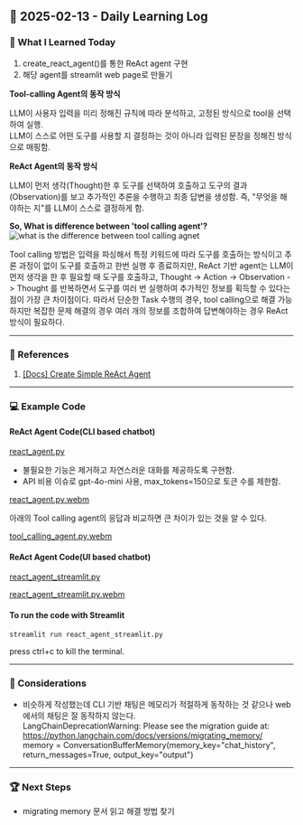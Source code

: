## 📅 2025-02-13 - Daily Learning Log

### 📝 What I Learned Today
1. create_react_agent()를 통한 ReAct agent 구현
2. 해당 agent를 streamlit web page로 만들기

**Tool-calling Agent의 동작 방식**  

LLM이 사용자 입력을 미리 정해진 규칙에 따라 분석하고, 고정된 방식으로 tool을 선택하여 실행.   
LLM이 스스로 어떤 도구를 사용할 지 결정하는 것이 아니라 입력된 문장을 정해진 방식으로 매핑함.  

**ReAct Agent의 동작 방식**  

LLM이 먼저 생각(Thought)한 후 도구를 선택하여 호출하고 도구의 결과(Observation)를 보고 추가적인 추론을 수행하고 최종 답변을 생성함. 즉, "무엇을 해야하는 지"를 LLM이 스스로 결정하게 함.  


  
**So, What is difference between 'tool calling agent'?**
![what is the difference between tool calling agnet](https://github.com/user-attachments/assets/bbaf0bc5-69c6-48df-a378-55bf65af15f3)

Tool calling 방법은 입력을 파싱해서 특정 키워드에 따라 도구를 호출하는 방식이고 추론 과정이 없이 도구를 호출하고 한번 실행 후 종료하지만, ReAct 기반 agent는 LLM이 먼저 생각을 한 후 필요할 때 도구를 호출하고, Thought -> Action -> Observation -> Thought 를 반복하면서 도구를 여러 번 실행하여 추가적인 정보를 획득할 수 있다는 점이 가장 큰 차이점이다. 따라서 단순한 Task 수행의 경우, tool calling으로 해결 가능하지만 복잡한 문제 해결의 경우 여러 개의 정보를 조합하여 답변해야하는 경우 ReAct 방식이 필요하다. 


---
### 🔗 References
1. [[Docs] Create Simple ReAct Agent](https://langchain-ai.github.io/langgraph/how-tos/create-react-agent/)

---
### 💻 Example Code 
#### ReAct Agent Code(CLI based chatbot)
[react_agent.py](./react_agent.py)  

- 불필요한 기능은 제거하고 자연스러운 대화를 제공하도록 구현함.
- API 비용 이슈로 gpt-4o-mini 사용, max_tokens=150으로 토큰 수를 제한함.
  
[react_agent.py.webm](https://github.com/user-attachments/assets/159dec49-0f10-460a-8ed7-71a4f6dd1957)

아래의 Tool calling agent의 응답과 비교하면 큰 차이가 있는 것을 알 수 있다.  

[tool_calling_agent.py.webm](https://github.com/user-attachments/assets/ff541bc9-c31e-425f-bfa9-c75555c8f7cd)


#### ReAct Agent Code(UI based chatbot)
[react_agent_streamlit.py](./react_agent_streamlit.py)  

[react_agent_streamlit.py.webm](https://github.com/user-attachments/assets/719acf09-7875-414a-9a7b-af5f738dc2a5)


#### To run the code with Streamlit
```sh
streamlit run react_agent_streamlit.py
```
press ctrl+c to kill the terminal. 


---
### 🤔 Considerations
- 비슷하게 작성했는데 CLI 기반 채팅은 메모리가 적절하게 동작하는 것 같으나 web에서의 채팅은 잘 동작하지 않는다.  
LangChainDeprecationWarning: Please see the migration guide at: https://python.langchain.com/docs/versions/migrating_memory/  
memory = ConversationBufferMemory(memory_key="chat_history", return_messages=True, output_key="output")

---
### 🏆 Next Steps
- migrating memory 문서 읽고 해결 방법 찾기 
